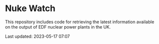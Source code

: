 # Nuke Watch

This repository includes code for retrieving the latest information available on the output of EDF nuclear power plants in the UK.

Last updated: 2023-05-17 07:07